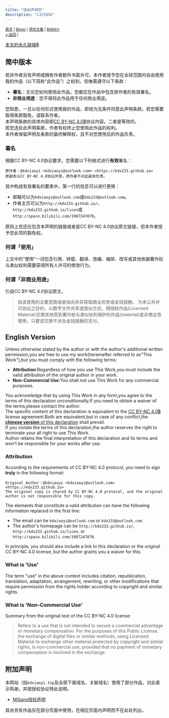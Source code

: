```yaml
---
title: "版权声明页"
description: "LICENSE"
---
```

<small id="old_menu"><a href="/">首页</a> | <a href="/blogs">Blogs</a> | <a href="/Project">项目合集</a> | <a href="https://space.bilibili.com/1987247870">Bilibili↗</a><br><a href="../">←返回</a> | 
</small><br>

[本文的永久链接฿](https://kdx233.github.io/licen)<br>

## 简中版本
若非作者另有声明或拥有作者额外书面许可，本作者授予您在全球范围内自由使用我的作品（以下简称“此作品”）之权利，但唯需遵守以下条款：

- **署名**：无论您如何使用此作品，您都应在作品中包含原作者的有效署名。
- **非商业用途**：您不得将此作品用于任何商业用途。

您知悉，一旦以任何形式使用我的作品，即视为无条件同意此声明条款。若您需要取得条款豁免，请联系作者。<br>
本声明条款的具体内容即[CC BY-NC 4.0฿](https://creativecommons.org/licenses/by-nc/4.0/deed.zh)协议内容。二者是等效的。<br>
若您违反此声明条款，作者有权终止您使用此作品的权利。<br>
本作者保留声明及条款的最终解释权，且不对您使用后的作品负责。<br>

### 署名
根据CC BY-NC 4.0协议要求，您需要以下列格式进行**有效**署名：

```text
原作者：@kdxiaoyi <kdxiaoyi@outlook.com> <https://kdx233.github.io>
原副本以CC BY-NC 4.0协议共享，原作者不对此副本负责。
```

其中构成有效署名的要素中，第一行的信息可以进行更换：

- 邮箱可以为`kdxiaoyi@outlook.com`或`kdx233@outlook.com`。
- 作者主页可以为`http://kdx233.github.io/`、`http://kdx233.github.io/licen`或`http://space.bilibili.com/1987247870`。

原则上您还应包含本声明的链接或者是CC BY-NC 4.0协议原文链接，但本作者授予您此项的豁免权。<br>

### 何谓「使用」
上文中的“使用”一词包含引用、转载、翻译、改编、编排、改写或其他依据著作权与类似权利需要获得所有人许可的修改行为。<br>

### 何谓「非商业用途」
引自CC BY-NC 4.0协议原文，

> 指该使用的主要意图或者指向并非获取商业优势或金钱报酬。
> 为本公共许可协议之目的，以数字文件共享或类似方式，用授权作品(Licensed Material)交换其他受到著作权与类似权利保护的作品(material)是非商业性使用，只要该交换不涉及金钱报酬的支付。

## English Version
Unless otherwise stated by the author or with the author's additional written permission,you are free to use my work(hereinafter referred to as"This Work"),but you must comply with the following terms:

- **Attribution**:Regardless of how you use This Work,you must include the valid attribution of the original author in your work.
- **Non-Commercial Use**:You shall not use This Work for any commercial purposes.

You acknowledge that by using This Work in any form,you agree to the terms of this declaration unconditionally.If you need to obtain a waiver of the terms,please contact the author.<br>
The specific content of this declaration is equivalent to the [CC BY-NC 4.0฿](https://creativecommons.org/licenses/by-nc/4.0/legalcode.en) license agreement.Both are equivalent,but in case of any conflict,the [**chinese version** of this declaration](#简中版本) shall prevail.<br>
If you violate the terms of this declaration,the author reserves the right to terminate your all right to use This Work.<br>
Author retains the final interpretation of this declaration and its terms and won't be responsible for your works after use.<br>

### Attribution
According to the requirements of CC BY-NC 4.0 protocol, you need to sign **truly** in the following format:

```text
Original Author：@kdxiaoyi <kdxiaoyi@outlook.com> <https://kdx233.github.io>
The original copy is shared by CC BY-NC 4.0 protocol, and the original author is not responsible for this copy.
```

The elements that constitute a valid attribution can have the following information replaced in the first line:

- The email can be `kdxiaoyi@outlook.com` or `kdx233@outlook.com`.
- The author's homepage can be `http://kdx233.github.io/`, `http://kdx233.github.io/licen`, or `http://space.bilibili.com/1987247870`.

In principle, you should also include a link to this declaration or the original CC BY-NC 4.0 license, but the author grants you a waiver for this.

### What is 'Use'
The term "use" in the above context includes citation, republication, translation, adaptation, arrangement, rewriting, or other modifications that require permission from the rights holder according to copyright and similar rights.

### What is 'Non-Commercial Use'
Summary from the original text of the CC BY-NC 4.0 license:

> Refers to a use that is not intended to secure a commercial advantage or monetary compensation.
> For the purposes of this Public License, the exchange of digital files or similar methods, using Licensed Material to exchange other material protected by copyright and similar rights, is non-commercial use, provided that no payment of monetary compensation is involved in the exchange.


## 附加声明
本网站（指`kdxiaoyi.top`及全部下属域名、关联域名）使用了部分作品，对此表示鸣谢，并按授权协议特此说明。

- [MiSans授权声明](https://hyperos.mi.com/font/download)

其余另有作品仅在部分页面中使用，在相应页面内声明而不在此处列出。

<script src="https://rs.kdxiaoyi.top/res/scripts/js/sober@1.0.6.min.js"></script><script src="https://kdxiaoyi.top/pmd.js"></script><script src="https://rs.kdxiaoyi.top/res/scripts/js/pmd-reRender.min.js"></script>